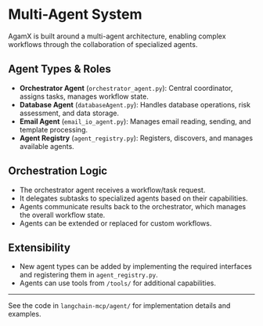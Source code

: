 # Multi-Agent System

AgamX is built around a multi-agent architecture, enabling complex workflows through the collaboration of specialized agents.

## Agent Types & Roles
- **Orchestrator Agent** (`orchestrator_agent.py`): Central coordinator, assigns tasks, manages workflow state.
- **Database Agent** (`databaseAgent.py`): Handles database operations, risk assessment, and data storage.
- **Email Agent** (`email_io_agent.py`): Manages email reading, sending, and template processing.
- **Agent Registry** (`agent_registry.py`): Registers, discovers, and manages available agents.

## Orchestration Logic
- The orchestrator agent receives a workflow/task request.
- It delegates subtasks to specialized agents based on their capabilities.
- Agents communicate results back to the orchestrator, which manages the overall workflow state.
- Agents can be extended or replaced for custom workflows.

## Extensibility
- New agent types can be added by implementing the required interfaces and registering them in `agent_registry.py`.
- Agents can use tools from `/tools/` for additional capabilities.

---

See the code in `langchain-mcp/agent/` for implementation details and examples. 